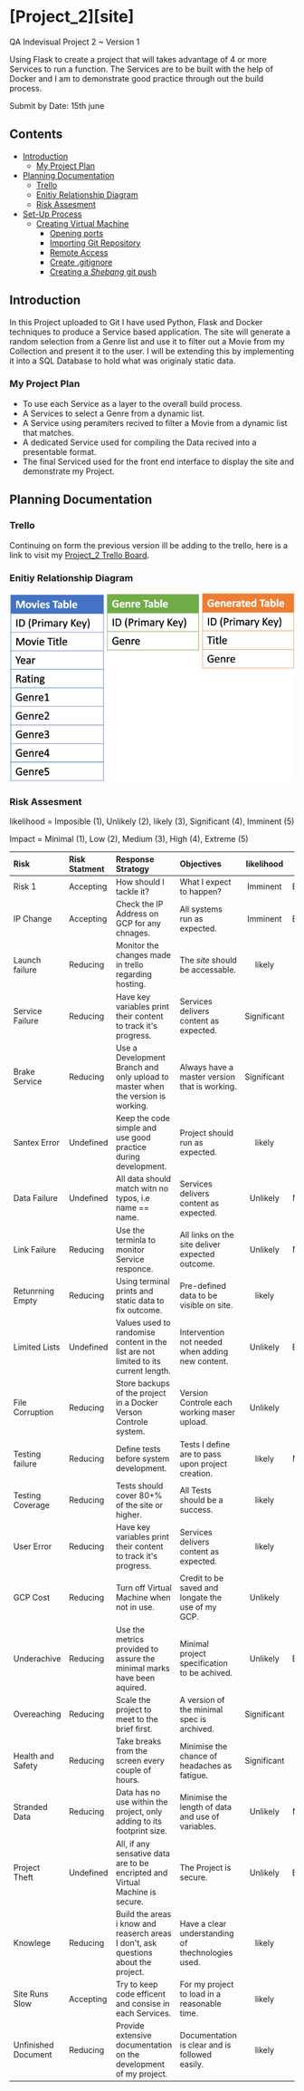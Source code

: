 <!-- START - links -->
<!-- [links]: link -->

[docker]: https://www.docker.com/
[docker-repo]: https://hub.docker.com/repositories
[gcp-firewall-rules]: https://console.cloud.google.com/networking/firewalls/list
[gcp-vm]: https://console.cloud.google.com/compute/instances
[git]: www.github.com
[git-bash]: https://git-scm.com/downloads
[git-project]: www.github.com/SeanSnake93/Project_2
[git-webhook]: https://github.com/SeanSnake93/Project_2/settings/hooks
[screenshot1]: https://github.com/SeanSnake93/Project_2/blob/master/Documentation/Images/erd.png
[screenshot2]: https://github.com/SeanSnake93/Project_2/blob/master/Documentation/Images/.png
[screenshot3]: https://github.com/SeanSnake93/Project_2/blob/master/Documentation/Images/.png
[screenshot4]: https://github.com/SeanSnake93/Project_2/blob/master/Documentation/Images/.png
[trello]: https://trello.com/b/d1QbbJeG

<!-- END --- links -->

# [Project_2][site]

QA Indevisual Project 2 ~ Version 1

Using Flask to create a project that will takes advantage of 4 or more Services to run a function.
The Services are to be built with the help of Docker and I am to demonstrate good practice through out the build process.

Submit by Date: 15th june

## Contents

* [Introduction](#Introduction)
    * [My Project Plan](#my-project-plan)
* [Planning Documentation](#planning-documentation)
    * [Trello](#trello)
    * [Enitiy Relationship Diagram](#enitiy-relationship-diagram)
    * [Risk Assesment](#risk-assesment)
* [Set-Up Process](#set-up-process)
    * [Creating Virtual Machine](#creating-virtual-machine)
        * [Opening ports](#Opening-ports)
        * [Importing Git Repository](#importing-git-repository)
        * [Remote Access](#remote-access)
        * [Create .gitignore](#create-gitignore)
        * [Creating a *Shebang* git push](#creating-a-Shebang-git-push)



## Introduction

In this Project uploaded to Git I have used Python, Flask and Docker techniques to produce a Service based application. The site will generate a random selection from a Genre list and use it to filter out a Movie from my Collection and present it to the user. I will be extending this by implementing it into a SQL Database to hold what was originaly static data.

### My Project Plan

* To use each Service as a layer to the overall build process.
* A Services to select a Genre from a dynamic list.
* A Service using peramiters recived to filter a Movie from a dynamic list that matches.
* A dedicated Service used for compiling the Data recived into a presentable format.
* The final Serviced used for the front end interface to display the site and demonstrate my Project.

## Planning Documentation

### Trello

Continuing on form the previous version ill be adding to the trello, here is a link to visit my [Project_2 Trello Board][trello].

### Enitiy Relationship Diagram

![ERD][ScreenShot1]

### Risk Assesment

likelihood = Imposible (1), Unlikely (2), likely (3), Significant (4), Imminent (5)

Impact = Minimal (1), Low (2), Medium (3), High (4), Extreme (5)


| Risk              | Risk Statment | Response Stratogy                                                                   | Objectives                                        | likelihood   | Impact      | Risk Level |
| :---------------- | :------------ | :---------------------------------------------------------------------------------- | :------------------------------------------------ | :----------: | :---------: | :--------: |
| Risk 1            | Accepting     | How should I tackle it?                                                             | What I expect to happen?                          | Imminent     | Extreme     | 10         |
| IP Change         | Accepting     | Check the IP Address on GCP for any chnages.                                        | All systems run as expected.                      | Imminent     | Extreme     | 10         |
| Launch failure    | Reducing      | Monitor the changes made in trello regarding hosting.                               | The *site* should be accessable.                  | likely       | High        | 7          |
| Service Failure   | Reducing      | Have key variables print their content to track it's progress.                      | Services delivers content as expected.            | Significant  | High        | 8          |
| Brake Service     | Reducing      | Use a Development Branch and only upload to master when the version is working.     | Always have a master version that is working.     | Significant  | High        | 8          |
| Santex Error      | Undefined     | Keep the code simple and use good practice during development.                      | Project should run as expected.                   | likely       | High        | 7          |
| Data Failure      | Undefined     | All data should match witn no typos, i.e name == name.                              | Services delivers content as expected.            | Unlikely     | Medium      | 5          |
| Link Failure      | Reducing      | Use the terminla to monitor Service responce.                                       | All links on the site deliver expected outcome.   | Unlikely     | Medium      | 5          |
| Retunrning Empty  | Reducing      | Using terminal prints and static data to fix outcome.                               | Pre-defined data to be visible on site.           | likely       | Low         | 5          |
| Limited Lists     | Undefined     | Values used to randomise content in the list are not limited to its current length. | Intervention not needed when adding new content.  | Unlikely     | Extreme     | 7          |
| File Corruption   | Reducing      | Store backups of the project in a Docker Verson Controle system.                    | Version Controle each working maser upload.       | Unlikely     | High        | 6          |
| Testing failure   | Reducing      | Define tests before system development.                                             | Tests I define are to pass upon project creation. | likely       | Medium      | 6          |
| Testing Coverage  | Reducing      | Tests should cover 80+% of the site or higher.                                      | All Tests should be a success.                    | likely       | High        | 7          |
| User Error        | Reducing      | Have key variables print their content to track it's progress.                      | Services delivers content as expected.            | likely       | Low         | 4          |
| GCP Cost          | Reducing      | Turn off Virtual Machine when not in use.                                           | Credit to be saved and longate the use of my GCP. | Unlikely     | High        | 6          |
| Underachive       | Reducing      | Use the metrics provided to assure the minimal marks have been aquired.             | Minimal project specification to be achived.      | Unlikely     | Extreme     | 7          |
| Overeaching       | Reducing      | Scale the project to meet to the brief first.                                       | A version of the minimal spec is archived.        | Significant  | High        | 8          |
| Health and Safety | Reducing      | Take breaks from the screen every couple of hours.                                  | Minimise the chance of headaches as fatigue.      | Significant  | High        | 8          |
| Stranded Data     | Reducing      | Data has no use within the project, only adding to its footprint size.              | Minimise the length of data and use of variables. | Unlikely     | Medium      | 5          |
| Project Theft     | Undefined     | All, if any sensative data are to be encripted and Virtual Machine is secure.       | The Project is secure.                            | Unlikely     | Extreme     | 7          |
| Knowlege          | Reducing      | Build the areas i know and reaserch areas I don't, ask questions about the project. | Have a clear understanding of thechnologies used. | likely       | High        | 7          |
| Site Runs Slow    | Accepting     | Try to keep code efficent and consise in each Services.                             | For my project to load in a reasonable time.      | likely       | Low         | 5          |
| Unfinished Document | Reducing    | Provide extensive documentation on the development of my project.                   | Documentation is clear and is followed easily.    | likely       | High        | 7          |




